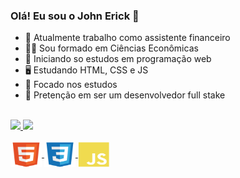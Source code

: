 ### Olá! Eu sou o John Erick 👋

- 💼 Atualmente trabalho como assistente financeiro
- 🧑‍🎓 Sou formado em Ciências Econômicas
- 📖 Iniciando so estudos em programação web
- 🖥️ Estudando HTML, CSS e JS
- 👀 Focado nos estudos
- 🚀 Pretenção em ser um desenvolvedor full stake

<br>
<div>
  <a href="https://github.com/johnerick-dev">
  <img height="160em" src="https://github-readme-stats.vercel.app/api?username=johnerick-dev&show_icons=true&theme=dark&include_all_commits=true&count_private=true"/>
  <img height="160em" src="https://github-readme-stats.vercel.app/api/top-langs/?username=johnerick-dev&layout=compact&langs_count=7&theme=dark"/>
</div>

<div style="display: inline_block"><br>
  <img align="center" alt="Rafa-HTML" height="40" width="50" src="https://raw.githubusercontent.com/devicons/devicon/master/icons/html5/html5-original.svg">
  <img align="center" alt="Rafa-CSS" height="40" width="50" src="https://raw.githubusercontent.com/devicons/devicon/master/icons/css3/css3-original.svg">
  <img align="center" alt="Rafa-Js" height="40" width="50" src="https://raw.githubusercontent.com/devicons/devicon/master/icons/javascript/javascript-plain.svg">  
</div>
  



